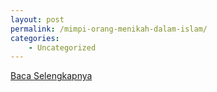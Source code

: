 ```yaml
---
layout: post
permalink: /mimpi-orang-menikah-dalam-islam/
categories:
    - Uncategorized
---
```


[Baca Selengkapnya](/02)